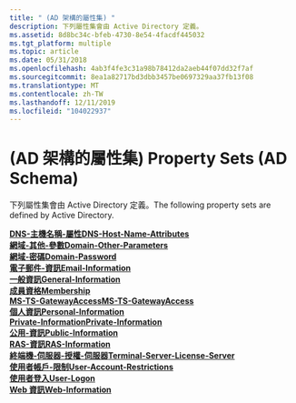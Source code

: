 ```yaml
---
title: " (AD 架構的屬性集) "
description: 下列屬性集會由 Active Directory 定義。
ms.assetid: 8d8bc34c-bfeb-4730-8e54-4facdf445032
ms.tgt_platform: multiple
ms.topic: article
ms.date: 05/31/2018
ms.openlocfilehash: 4ab3f4fe3c31a98b78412da2aeb44f07dd32f7af
ms.sourcegitcommit: 8ea1a82717bd3dbb3457be0697329aa37fb13f08
ms.translationtype: MT
ms.contentlocale: zh-TW
ms.lasthandoff: 12/11/2019
ms.locfileid: "104022937"
---
```

# <a name="property-sets-ad-schema"></a><span data-ttu-id="aa1a0-103"> (AD 架構的屬性集) </span><span class="sxs-lookup"><span data-stu-id="aa1a0-103">Property Sets (AD Schema)</span></span>

<span data-ttu-id="aa1a0-104">下列屬性集會由 Active Directory 定義。</span><span class="sxs-lookup"><span data-stu-id="aa1a0-104">The following property sets are defined by Active Directory.</span></span>

<dl>

[<span data-ttu-id="aa1a0-105">**DNS-主機名稱-屬性**</span><span class="sxs-lookup"><span data-stu-id="aa1a0-105">**DNS-Host-Name-Attributes**</span></span>](r-dns-host-name-attributes.md)  
[<span data-ttu-id="aa1a0-106">**網域-其他-參數**</span><span class="sxs-lookup"><span data-stu-id="aa1a0-106">**Domain-Other-Parameters**</span></span>](r-domain-other-parameters.md)  
[<span data-ttu-id="aa1a0-107">**網域-密碼**</span><span class="sxs-lookup"><span data-stu-id="aa1a0-107">**Domain-Password**</span></span>](r-domain-password.md)  
[<span data-ttu-id="aa1a0-108">**電子郵件-資訊**</span><span class="sxs-lookup"><span data-stu-id="aa1a0-108">**Email-Information**</span></span>](r-email-information.md)  
[<span data-ttu-id="aa1a0-109">**一般資訊**</span><span class="sxs-lookup"><span data-stu-id="aa1a0-109">**General-Information**</span></span>](r-general-information.md)  
[<span data-ttu-id="aa1a0-110">**成員資格**</span><span class="sxs-lookup"><span data-stu-id="aa1a0-110">**Membership**</span></span>](r-membership.md)  
[<span data-ttu-id="aa1a0-111">**MS-TS-GatewayAccess**</span><span class="sxs-lookup"><span data-stu-id="aa1a0-111">**MS-TS-GatewayAccess**</span></span>](r-ms-ts-gatewayaccess.md)  
[<span data-ttu-id="aa1a0-112">**個人資訊**</span><span class="sxs-lookup"><span data-stu-id="aa1a0-112">**Personal-Information**</span></span>](r-personal-information.md)  
[<span data-ttu-id="aa1a0-113">**Private-Information**</span><span class="sxs-lookup"><span data-stu-id="aa1a0-113">**Private-Information**</span></span>](r-private-information.md)  
[<span data-ttu-id="aa1a0-114">**公用-資訊**</span><span class="sxs-lookup"><span data-stu-id="aa1a0-114">**Public-Information**</span></span>](r-public-information.md)  
[<span data-ttu-id="aa1a0-115">**RAS-資訊**</span><span class="sxs-lookup"><span data-stu-id="aa1a0-115">**RAS-Information**</span></span>](r-ras-information.md)  
[<span data-ttu-id="aa1a0-116">**終端機-伺服器-授權-伺服器**</span><span class="sxs-lookup"><span data-stu-id="aa1a0-116">**Terminal-Server-License-Server**</span></span>](r-terminal-server-license-server.md)  
[<span data-ttu-id="aa1a0-117">**使用者帳戶-限制**</span><span class="sxs-lookup"><span data-stu-id="aa1a0-117">**User-Account-Restrictions**</span></span>](r-user-account-restrictions.md)  
[<span data-ttu-id="aa1a0-118">**使用者登入**</span><span class="sxs-lookup"><span data-stu-id="aa1a0-118">**User-Logon**</span></span>](r-user-logon.md)  
[<span data-ttu-id="aa1a0-119">**Web 資訊**</span><span class="sxs-lookup"><span data-stu-id="aa1a0-119">**Web-Information**</span></span>](r-web-information.md)  
</dl>

 

 




